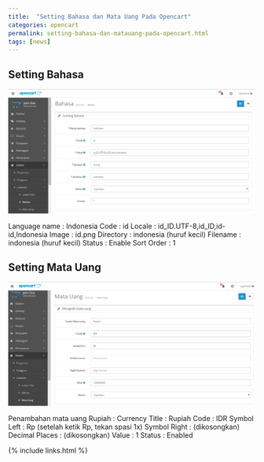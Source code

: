 ```yaml
---
title:  "Setting Bahasa dan Mata Uang Pada Opencart"
categories: opencart
permalink: setting-bahasa-dan-matauang-pada-opencart.html
tags: [news]
---
```


## Setting Bahasa

![opencart-setting-bahasa](images/opencart-setting-bahasa.JPG)

Language name : Indonesia
Code : id
Locale : id_ID.UTF-8,id_ID,id-id,Indonesia
Image : id.png
Directory : indonesia (huruf kecil)
Filename : indonesia (huruf kecil)
Status : Enable
Sort Order : 1

## Setting Mata Uang

![opencart-setting-mata-uang](images/opencart-setting-uang.JPG)

Penambahan mata uang Rupiah :
Currency Title : Rupiah
Code : IDR
Symbol Left : Rp (setelah ketik Rp, tekan spasi 1x)
Symbol Right : (dikosongkan)
Decimal Places : (dikosongkan)
Value : 1
Status : Enabled

{% include links.html %}
